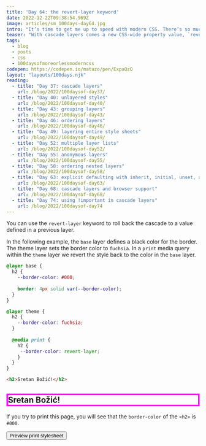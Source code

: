 ```yaml
---
title: 'Day 64: the revert-layer keyword'
date: 2022-12-22T09:38:54.969Z
image: articles/sm_100days-day64.jpg
intro: "It’s time to get me up to speed with modern CSS. There’s so much new in CSS that I know too little about. To change that I’ve started [#100DaysOfMoreOrLessModernCSS](/blog/2022/100-days-of-more-or-less-modern-css/). Why more or less modern CSS? Because some topics will be about cutting-edge features, while other stuff has been around for quite a while already, but I just have little to no experience with it."
teaser: "With cascade layers comes a new CSS-wide property value, `revert-layer`."
tags:
  - blog
  - posts
  - css
  - 100daysofmoreorlessmoderncss
codepen: https://codepen.io/matuzo/pen/ExpaQzQ
layout: "layouts/100days.njk"
reading:
  - title: "Day 37: cascade layers"
    url: /blog/2022/100daysof-day37/
  - title: "Day 40: unlayered styles"
    url: /blog/2022/100daysof-day40/
  - title: "Day 43: grouping layers"
    url: /blog/2022/100daysof-day43/
  - title: "Day 46: ordering layers"
    url: /blog/2022/100daysof-day46/
  - title: "Day 49: layering entire style sheets"
    url: /blog/2022/100daysof-day49/
  - title: "Day 52: multiple layer lists"
    url: /blog/2022/100daysof-day52/
  - title: "Day 55: anonymous layers"
    url: /blog/2022/100daysof-day55/
  - title: "Day 58: ordering nested layers"
    url: /blog/2022/100daysof-day58/
  - title: "Day 63: explicit defaulting with inherit, initial, unset, and revert"
    url: /blog/2022/100daysof-day63/
  - title: "Day 68: cascade layers and browser support"
    url: /blog/2022/100daysof-day68/
  - title: "Day 74: using !important in cascade layers"
    url: /blog/2022/100daysof-day74
---
```

You can use the `revert-layer` keyword to roll back the cascade to a value defined in a previous layer.

In the following example, the `base` layer defines a black color for the border. The theme layer sets the border color to `fuchsia`. In a `print` media query within the `theme` layer we revert the style back to the color in the `base` layer.


<style>
  @layer base {
    [data-sample] h2 {
      --border-color: #000;
      
      border: 4px solid var(--border-color);
    }
  }

  @layer theme {
    [data-sample] h2 {
      --border-color: fuchsia;
    }
    
    @media print {
      [data-sample] h2 {
      --border-color: revert-layer;
      }
    }
  }
</style>


```css
@layer base {
  h2 {
    --border-color: #000;
    
    border: 4px solid var(--border-color);
  }
}

@layer theme {
  h2 {
    --border-color: fuchsia;
  }
  
  @media print {
    h2 {
     --border-color: revert-layer;
    }
  }
}
```

```html
<h2>Sretan Božić!</h2>
```

<div data-sample="demo">

<h2>Sretan Božić!</h2>

</div>

If you try to print this page, you will see that the `border-color` of the `<h2>` is `#000`.

<button onclick="print()">Preview print stylesheet</button>